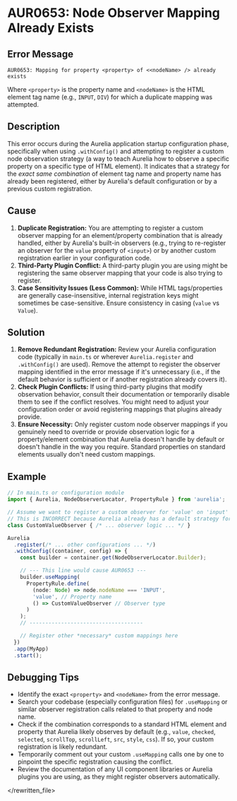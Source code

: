 # AUR0653: Node Observer Mapping Already Exists

## Error Message

`AUR0653: Mapping for property <property> of <<nodeName> /> already exists`

Where `<property>` is the property name and `<nodeName>` is the HTML element tag name (e.g., `INPUT`, `DIV`) for which a duplicate mapping was attempted.

## Description

This error occurs during the Aurelia application startup configuration phase, specifically when using `.withConfig()` and attempting to register a custom node observation strategy (a way to teach Aurelia how to observe a specific property on a specific type of HTML element). It indicates that a strategy for the *exact same combination* of element tag name and property name has already been registered, either by Aurelia's default configuration or by a previous custom registration.

## Cause

1.  **Duplicate Registration:** You are attempting to register a custom observer mapping for an element/property combination that is already handled, either by Aurelia's built-in observers (e.g., trying to re-register an observer for the `value` property of `<input>`) or by another custom registration earlier in your configuration code.
2.  **Third-Party Plugin Conflict:** A third-party plugin you are using might be registering the same observer mapping that your code is also trying to register.
3.  **Case Sensitivity Issues (Less Common):** While HTML tags/properties are generally case-insensitive, internal registration keys might sometimes be case-sensitive. Ensure consistency in casing (`value` vs `Value`).

## Solution

1.  **Remove Redundant Registration:** Review your Aurelia configuration code (typically in `main.ts` or wherever `Aurelia.register` and `.withConfig()` are used). Remove the attempt to register the observer mapping identified in the error message if it's unnecessary (i.e., if the default behavior is sufficient or if another registration already covers it).
2.  **Check Plugin Conflicts:** If using third-party plugins that modify observation behavior, consult their documentation or temporarily disable them to see if the conflict resolves. You might need to adjust your configuration order or avoid registering mappings that plugins already provide.
3.  **Ensure Necessity:** Only register custom node observer mappings if you genuinely need to override or provide observation logic for a property/element combination that Aurelia doesn't handle by default or doesn't handle in the way you require. Standard properties on standard elements usually don't need custom mappings.

## Example

```typescript
// In main.ts or configuration module
import { Aurelia, NodeObserverLocator, PropertyRule } from 'aurelia';

// Assume we want to register a custom observer for 'value' on 'input'
// This is INCORRECT because Aurelia already has a default strategy for this.
class CustomValueObserver { /* ... observer logic ... */ }

Aurelia
  .register(/* ... other configurations ... */)
  .withConfig((container, config) => {
    const builder = container.get(NodeObserverLocator.Builder);

    // --- This line would cause AUR0653 ---
    builder.useMapping(
      PropertyRule.define(
        (node: Node) => node.nodeName === 'INPUT',
        'value', // Property name
        () => CustomValueObserver // Observer type
      )
    );
    // ------------------------------------

    // Register other *necessary* custom mappings here
  })
  .app(MyApp)
  .start();

```

## Debugging Tips

*   Identify the exact `<property>` and `<nodeName>` from the error message.
*   Search your codebase (especially configuration files) for `.useMapping` or similar observer registration calls related to that property and node name.
*   Check if the combination corresponds to a standard HTML element and property that Aurelia likely observes by default (e.g., `value`, `checked`, `selected`, `scrollTop`, `scrollLeft`, `src`, `style`, `css`). If so, your custom registration is likely redundant.
*   Temporarily comment out your custom `.useMapping` calls one by one to pinpoint the specific registration causing the conflict.
*   Review the documentation of any UI component libraries or Aurelia plugins you are using, as they might register observers automatically.

</rewritten_file>
